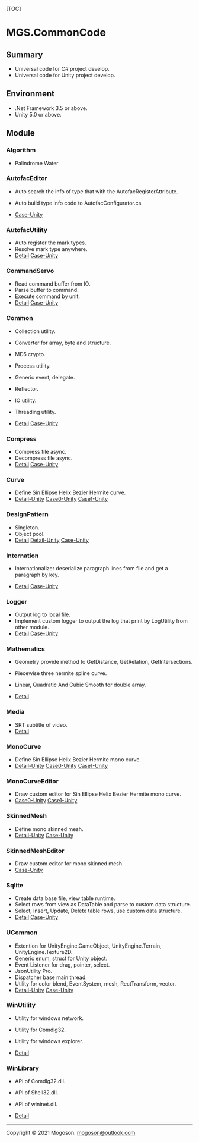 [TOC]

# MGS.CommonCode

## Summary
- Universal code for C# project develop.
- Universal code for Unity project develop.

## Environment

- .Net Framework 3.5 or above.
- Unity 5.0 or above.

## Module

### Algorithm

- Palindrome Water

### AutofacEditor

- Auto search the info of type that with the AutofacRegisterAttribute.
- Auto build type info code to AutofacConfigurator.cs

- [Case-Unity](https://github.com/mogoson/MGS.Autofac)

### AutofacUtility

- Auto register the mark types.
- Resolve mark type anywhere.
- [Detail](./Attachment/README/MGS.AutofacUtility.md)  [Case-Unity](https://github.com/mogoson/MGS.Autofac)

### CommandServo

- Read command buffer from IO.
- Parse buffer to command.
- Execute command by unit.
- [Detail](./Attachment/README/MGS.CommandServo.md)  [Case-Unity](https://github.com/mogoson/MGS.CommandServo)

### Common

- Collection utility.

- Converter for array, byte and structure.
- MD5 crypto.
- Process utility.
- Generic event, delegate.
-  Reflector.
-  IO utility.
-  Threading utility.
- [Detail](./Attachment/README/MGS.Common.md)  [Case-Unity](https://github.com/mogoson/MGS.CommonUtility)

### Compress

- Compress file async.
- Decompress file async.
- [Detail](./Attachment/README/MGS.Compress.md)  [Case-Unity](https://github.com/mogoson/MGS.Compress)

### Curve

- Define Sin Ellipse Helix Bezier Hermite curve.
- [Detail-Unity](./Attachment/README/MGS.Curve.md)  [Case0-Unity](https://github.com/mogoson/MGS.MonoCurve)  [Case1-Unity](https://github.com/mogoson/MGS.SkinnedMesh)

### DesignPattern

- Singleton.
- Object pool.
- [Detail](./Attachment/README/MGS.DesignPattern.md)  [Detail-Unity](./Attachment/README/MGS.UDesignPattern.md)  [Case-Unity](https://github.com/mogoson/MGS.ObjectPool)

### Internation

- Internationalizer deserialize paragraph lines from file and get a paragraph by key.

- [Detail](./Attachment/README/MGS.Internation.md)  [Case-Unity](https://github.com/mogoson/MGS.Internation)

### Logger
- Output log to local file.
- Implement custom logger to output the log that print by LogUtility from other module.
- [Detail](./Attachment/README/MGS.Logger.md)  [Case-Unity](https://github.com/mogoson/MGS.Logger)

### Mathematics

- Geometry provide method to GetDistance, GetRelation, GetIntersections.
- Piecewise three hermite spline curve.
- Linear, Quadratic And Cubic Smooth for double array.

- [Detail](./Attachment/README/MGS.Mathematics.md)

### Media

- SRT subtitle of video.
- [Detail](./Attachment/README/MGS.Media.md)

### MonoCurve

- Define Sin Ellipse Helix Bezier Hermite mono curve.
- [Detail-Unity](./Attachment/README/MGS.MonoCurve.md)  [Case0-Unity](https://github.com/mogoson/MGS.MonoCurve)  [Case1-Unity](https://github.com/mogoson/MGS.SkinnedMesh)

### MonoCurveEditor

- Draw custom editor for Sin Ellipse Helix Bezier Hermite mono curve.
- [Case0-Unity](https://github.com/mogoson/MGS.MonoCurve)  [Case1-Unity](https://github.com/mogoson/MGS.SkinnedMesh)

### SkinnedMesh

- Define mono skinned mesh.
- [Detail-Unity](./Attachment/README/MGS.SkinnedMesh.md)  [Case-Unity](https://github.com/mogoson/MGS.SkinnedMesh)

### SkinnedMeshEditor

- Draw custom editor for mono skinned mesh.
- [Case-Unity](https://github.com/mogoson/MGS.SkinnedMesh)

### Sqlite

- Create data base file, view table runtime.
- Select rows from view as DataTable and parse to custom data structure.
- Select, Insert, Update, Delete table rows, use custom data structure.
- [Detail](./Attachment/README/MGS.Sqlite.md)  [Case-Unity](https://github.com/mogoson/MGS.Sqlite)

### UCommon

- Extention for UnityEngine.GameObject, UnityEngine.Terrain, UnityEngine.Texture2D.
- Generic enum, struct for Unity object.
- Event Listener for drag, pointer, select.
- JsonUtility Pro.
- Dispatcher base main thread.
- Utility for color blend, EventSystem, mesh, RectTransform, vector.
- [Detail-Unity](./Attachment/README/MGS.UCommon.md)  [Case-Unity](https://github.com/mogoson/MGS.CommonUtility)

### WinUtility

- Utility for windows network.
- Utility for Comdlg32.
- Utility for windows explorer.

- [Detail](./Attachment/README/MGS.WinUtility.md)

### WinLibrary

- API of Comdlg32.dll.
- API of Shell32.dll.
- API of wininet.dll.

- [Detail](./Attachment/README/MGS.WinLibrary.md)

------

Copyright © 2021 Mogoson.	mogoson@outlook.com